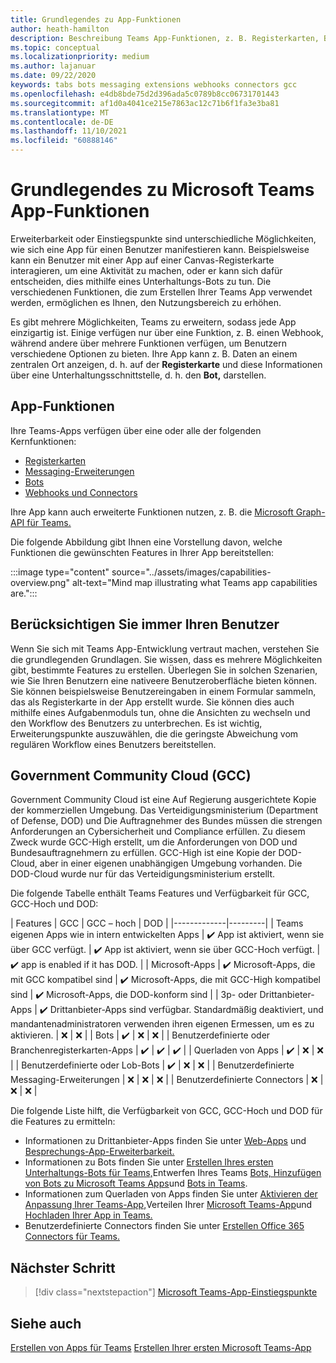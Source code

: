```yaml
---
title: Grundlegendes zu App-Funktionen
author: heath-hamilton
description: Beschreibung Teams App-Funktionen, z. B. Registerkarten, Bots, Messaging-Erweiterungen und Webhooks und Connectors.
ms.topic: conceptual
ms.localizationpriority: medium
ms.author: lajanuar
ms.date: 09/22/2020
keywords: tabs bots messaging extensions webhooks connectors gcc
ms.openlocfilehash: e4db8bde75d2d396ada5c0789b8cc06731701443
ms.sourcegitcommit: af1d0a4041ce215e7863ac12c71b6f1fa3e3ba81
ms.translationtype: MT
ms.contentlocale: de-DE
ms.lasthandoff: 11/10/2021
ms.locfileid: "60888146"
---
```

# <a name="understand-microsoft-teams-app-capabilities"></a>Grundlegendes zu Microsoft Teams App-Funktionen

Erweiterbarkeit oder Einstiegspunkte sind unterschiedliche Möglichkeiten, wie sich eine App für einen Benutzer manifestieren kann. Beispielsweise kann ein Benutzer mit einer App auf einer Canvas-Registerkarte interagieren, um eine Aktivität zu machen, oder er kann sich dafür entscheiden, dies mithilfe eines Unterhaltungs-Bots zu tun. Die verschiedenen Funktionen, die zum Erstellen Ihrer Teams App verwendet werden, ermöglichen es Ihnen, den Nutzungsbereich zu erhöhen.

Es gibt mehrere Möglichkeiten, Teams zu erweitern, sodass jede App einzigartig ist. Einige verfügen nur über eine Funktion, z. B. einen Webhook, während andere über mehrere Funktionen verfügen, um Benutzern verschiedene Optionen zu bieten. Ihre App kann z. B. Daten an einem zentralen Ort anzeigen, d. h. auf der **Registerkarte** und diese Informationen über eine Unterhaltungsschnittstelle, d. h. den **Bot,** darstellen.

## <a name="app-capabilities"></a>App-Funktionen

Ihre Teams-Apps verfügen über eine oder alle der folgenden Kernfunktionen:

* [Registerkarten](../tabs/what-are-tabs.md)
* [Messaging-Erweiterungen](../messaging-extensions/what-are-messaging-extensions.md)
* [Bots](../bots/what-are-bots.md)
* [Webhooks und Connectors](../webhooks-and-connectors/what-are-webhooks-and-connectors.md)

Ihre App kann auch erweiterte Funktionen nutzen, z. B. die [Microsoft Graph-API für Teams.](/graph/teams-concept-overview)

Die folgende Abbildung gibt Ihnen eine Vorstellung davon, welche Funktionen die gewünschten Features in Ihrer App bereitstellen:

:::image type="content" source="../assets/images/capabilities-overview.png" alt-text="Mind map illustrating what Teams app capabilities are.":::

## <a name="always-consider-your-user"></a>Berücksichtigen Sie immer Ihren Benutzer

Wenn Sie sich mit Teams App-Entwicklung vertraut machen, verstehen Sie die grundlegenden Grundlagen. Sie wissen, dass es mehrere Möglichkeiten gibt, bestimmte Features zu erstellen. Überlegen Sie in solchen Szenarien, wie Sie Ihren Benutzern eine nativeere Benutzeroberfläche bieten können.
Sie können beispielsweise Benutzereingaben in einem Formular sammeln, das als Registerkarte in der App erstellt wurde. Sie können dies auch mithilfe eines Aufgabenmoduls tun, ohne die Ansichten zu wechseln und den Workflow des Benutzers zu unterbrechen. Es ist wichtig, Erweiterungspunkte auszuwählen, die die geringste Abweichung vom regulären Workflow eines Benutzers bereitstellen.

## <a name="government-community-cloud-gcc"></a>Government Community Cloud (GCC)

Government Community Cloud ist eine Auf Regierung ausgerichtete Kopie der kommerziellen Umgebung. Das Verteidigungsministerium (Department of Defense, DOD) und Die Auftragnehmer des Bundes müssen die strengen Anforderungen an Cybersicherheit und Compliance erfüllen. Zu diesem Zweck wurde GCC-High erstellt, um die Anforderungen von DOD und Bundesauftragnehmern zu erfüllen. GCC-High ist eine Kopie der DOD-Cloud, aber in einer eigenen unabhängigen Umgebung vorhanden. Die DOD-Cloud wurde nur für das Verteidigungsministerium erstellt.

Die folgende Tabelle enthält Teams Features und Verfügbarkeit für GCC, GCC-Hoch und DOD:

| Features   | GCC | GCC – hoch | DOD |
|-------------|---------|
| Teams eigenen Apps wie in intern entwickelten Apps | ✔️ App ist aktiviert, wenn sie über GCC verfügt. | ✔️ App ist aktiviert, wenn sie über GCC-Hoch verfügt. | ✔️ app is enabled if it has DOD. |
| Microsoft-Apps | ✔️ Microsoft-Apps, die mit GCC kompatibel sind | ✔️ Microsoft-Apps, die mit GCC-High kompatibel sind | ✔️ Microsoft-Apps, die DOD-konform sind |
| 3p- oder Drittanbieter-Apps | ✔️ Drittanbieter-Apps sind verfügbar. Standardmäßig deaktiviert, und mandantenadministratoren verwenden ihren eigenen Ermessen, um es zu aktivieren. | ❌ | ❌ |
| Bots | ✔️ | ❌ | ❌ |
| Benutzerdefinierte oder Branchenregisterkarten-Apps |  ✔️ | ✔️ | ✔️ |
| Querladen von Apps | ✔️ | ❌ | ❌ |
| Benutzerdefinierte oder Lob-Bots | ✔️ | ❌ | ❌ |
| Benutzerdefinierte Messaging-Erweiterungen | ❌ | ❌ | ❌ |
| Benutzerdefinierte Connectors | ❌ | ❌ | ❌ |

Die folgende Liste hilft, die Verfügbarkeit von GCC, GCC-Hoch und DOD für die Features zu ermitteln:

* Informationen zu Drittanbieter-Apps finden Sie unter [Web-Apps](../samples/integrating-web-apps.md) und [Besprechungs-App-Erweiterbarkeit.](../apps-in-teams-meetings/meeting-app-extensibility.md)
* Informationen zu Bots finden Sie unter [Erstellen Ihres ersten Unterhaltungs-Bots für Teams,](../get-started/first-app-bot.md)Entwerfen Ihres Teams [Bots, Hinzufügen von Bots zu Microsoft Teams Apps](../resources/bot-v3/bots-overview.md)und [Bots in Teams](../bots/what-are-bots.md). [](../bots/design/bots.md)
* Informationen zum Querladen von Apps finden Sie unter [Aktivieren der Anpassung Ihrer Teams-App,](../concepts/design/enable-app-customization.md)Verteilen Ihrer [Microsoft Teams-App](../concepts/deploy-and-publish/apps-publish-overview.md)und [Hochladen Ihrer App in Teams.](../concepts/deploy-and-publish/apps-upload.md)
* Benutzerdefinierte Connectors finden Sie unter [Erstellen Office 365 Connectors für Teams.](../webhooks-and-connectors/how-to/connectors-creating.md)

## <a name="next-step"></a>Nächster Schritt

> [!div class="nextstepaction"]
> [Microsoft Teams-App-Einstiegspunkte](../concepts/extensibility-points.md)

## <a name="see-also"></a>Siehe auch

[Erstellen von Apps für Teams](../overview.md) 
 [Erstellen Ihrer ersten Microsoft Teams-App](../build-your-first-app/build-first-app-overview.md)